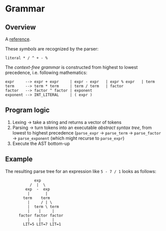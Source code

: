 # Grammar

## Overview
A [reference](http://pages.cs.wisc.edu/~fischer/cs536.s08/course.hold/html/NOTES/3.CFG.html#exp).

These *symbols* are recognized by the parser:

```
literal * / ^ + - %
```

The *context-free grammar* is constructed from highest to lowest precedence, i.e. following mathematics:

```
expr     --> expr + expr     | expr - expr   | expr % expr   | term
term     --> term * term     | term / term   | factor
factor   --> factor ^ factor | exponent
exponent --> INT_LITERAL     | ( expr )
```

## Program logic
1. Lexing -> take a string and returns a vector of tokens
1. Parsing -> turn tokens into an executable *abstract syntax tree*, from lowest to highest precedence (`parse_expr` -> `parse_term` -> `parse_factor` -> `parse_exponent` (which might recurse to `parse_expr`)
1. Execute the AST bottom-up

## Example
The resulting parse tree for an expression like `5 - 7 / 1` looks as follows:

```
             exp
           /  |  \
         exp  -  exp
          |       |
        term    term
          |     / | \
          |  term \ term
          |    |     |
      factor factor factor
          |    |     |
        LIT=5 LIT=7 LIT=1
```
